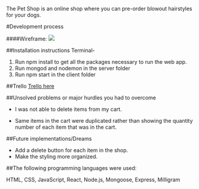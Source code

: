 The Pet Shop is an online shop where you can pre-order blowout hairstyles for your dogs.

#Development process

####Wireframe: 
<img src="http://i.imgur.com/N5heyaz.png">

##Installation instructions 
Terminal-

1. Run npm install to get all the packages necessary to run the web app. 
2. Run mongod and nodemon in the server folder
3. Run npm start in the client folder


##Trello 
<a href="https://trello.com/b/qBd7QFPh/the-pet-shop"> Trello here </a>


##Unsolved problems or major hurdles you had to overcome
- I was not able to delete items from my cart.

- Same items in the cart were duplicated rather than showing the quantity number of each item that was in the cart.

##Future implementations/Dreams
- Add a delete button for each item in the shop.
- Make the styling more organized.

##The following programming languages were used:

HTML, CSS, JavaScript, React, Node.js, Mongoose, Express, Milligram

